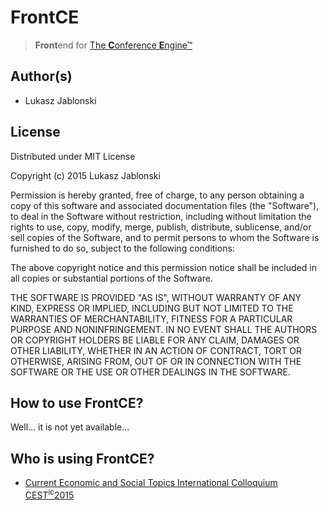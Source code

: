 FrontCE
========================
> **Front**end for [The **C**onference **E**ngine&trade;](http://science24.com/conferences/)

## Author(s)
*   Lukasz Jablonski

## License
Distributed under MIT License

Copyright (c) 2015 Lukasz Jablonski


Permission is hereby granted, free of charge, to any person obtaining a copy
of this software and associated documentation files (the "Software"), to deal
in the Software without restriction, including without limitation the rights
to use, copy, modify, merge, publish, distribute, sublicense, and/or sell
copies of the Software, and to permit persons to whom the Software is
furnished to do so, subject to the following conditions:


The above copyright notice and this permission notice shall be included in
all copies or substantial portions of the Software.


THE SOFTWARE IS PROVIDED "AS IS", WITHOUT WARRANTY OF ANY KIND, EXPRESS OR
IMPLIED, INCLUDING BUT NOT LIMITED TO THE WARRANTIES OF MERCHANTABILITY,
FITNESS FOR A PARTICULAR PURPOSE AND NONINFRINGEMENT.  IN NO EVENT SHALL THE
AUTHORS OR COPYRIGHT HOLDERS BE LIABLE FOR ANY CLAIM, DAMAGES OR OTHER
LIABILITY, WHETHER IN AN ACTION OF CONTRACT, TORT OR OTHERWISE, ARISING FROM,
OUT OF OR IN CONNECTION WITH THE SOFTWARE OR THE USE OR OTHER DEALINGS IN
THE SOFTWARE.

## How to use FrontCE?
Well... it is not yet available...

## Who is using FrontCE?
* [Current Economic and Social Topics International Colloquium CEST<sup>ic</sup>2015](http://cest2015.uni.lodz.pl/)
